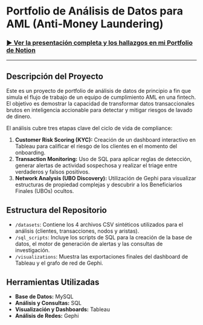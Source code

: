 # Portfolio de Análisis de Datos para AML (Anti-Money Laundering)

### [► Ver la presentación completa y los hallazgos en mi Portfolio de Notion](https://www.notion.so/tu-enlace-aqui)

---

## Descripción del Proyecto

Este es un proyecto de portfolio de análisis de datos de principio a fin que simula el flujo de trabajo de un equipo de cumplimiento AML en una fintech. El objetivo es demostrar la capacidad de transformar datos transaccionales brutos en inteligencia accionable para detectar y mitigar riesgos de lavado de dinero.

El análisis cubre tres etapas clave del ciclo de vida de compliance:
1.  **Customer Risk Scoring (KYC):** Creación de un dashboard interactivo en Tableau para calificar el riesgo de los clientes en el momento del onboarding.
2.  **Transaction Monitoring:** Uso de SQL para aplicar reglas de detección, generar alertas de actividad sospechosa y realizar el triage entre verdaderos y falsos positivos.
3.  **Network Analysis (UBO Discovery):** Utilización de Gephi para visualizar estructuras de propiedad complejas y descubrir a los Beneficiarios Finales (UBOs) ocultos.

## Estructura del Repositorio

*   `/datasets`: Contiene los 4 archivos CSV sintéticos utilizados para el análisis (clientes, transacciones, nodos y aristas).
*   `/sql_scripts`: Incluye los scripts de SQL para la creación de la base de datos, el motor de generación de alertas y las consultas de investigación.
*   `/visualizations`: Muestra las exportaciones finales del dashboard de Tableau y el grafo de red de Gephi.

## Herramientas Utilizadas
*   **Base de Datos:** MySQL
*   **Análisis y Consultas:** SQL
*   **Visualización y Dashboards:** Tableau
*   **Análisis de Redes:** Gephi
```3.  Una vez pegado el texto, ve hasta el final de la página. Verás un cuadro para "Commit changes" (Confirmar cambios). Es como "guardar" tus cambios.
